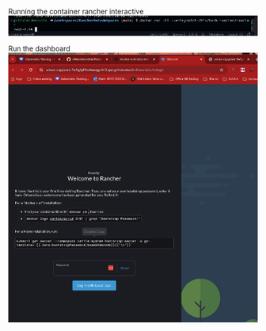 Running the container rancher interactive
![alt text](/Images/rancher-container.png)

Run the dashboard
![alt text](/Images/rancher-running.png)